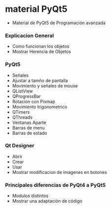 # material PyQt5

* Material de PyQt5 de Programación avanzada

### Explicacion General
* Como funcionan los objetos
* Mostrar Herencia de Objetos

### PyQt5

* Señales
* Ajustar a tamño de pantalla
* Movimiento y señales de mouse
* QListView
* QProgressBar
* Rotacion con Pixmap
* Movimiento trigonometrico
* QTimers
* QThreads
* Ventanas Aparte
* Barras de menu
* Barras de estado

### Qt Designer

* Abrir
* Crear 
* Usar
* Mostrar modificacion de imagenes en botones 


### Principales diferencias de PyQt4 a PyQt5

* Modulos distintos
* Mostrar una adaptación de código

